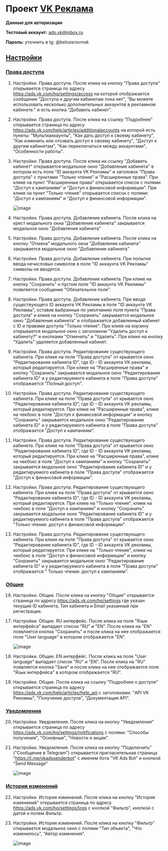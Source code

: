 # Проект [VK Реклама](https://ads.vk.com)

**Данные для авторизации**

**Тестовый аккаунт:** ads.vk@inbox.ru

**Пароль:** уточнить в tg: @belozerovmsk

## [Настройки](https://ads.vk.com/hq/settings)

### [Права доступа](https://ads.vk.com/hq/settings/access)

1. Настройки. Права доступа. После клика на кнопку "Права доступа" открывается страница по адресу https://ads.vk.com/hq/settings/access на которой отображается сообщение "Доступа к другим кабинетам пока нет", "Вы можете использовать несколько дополнительных аккаунтов в рекламном кабинете." и есть кнопка "Добавить кабинет".
2. Настройки. Права доступа. После клика на ссылку "Подробнее" открывается страница по адресу https://ads.vk.com/help/articles/additionalaccounts на которой есть пункты: "Мультиаккаунты", "Как дать доступ к своему кабинету", "Как изменить или отозвать доступ к своему кабинету", "Доступ к другим кабинетам", "Как переключаться между аккаунтами", "Особенности работы".
3. Настройки. Права доступа. После клика на ссылку "Добавить кабинет" открывается модальное окно "Добавление кабинета" в котором есть поле "ID аккаунта VK Рекламы" и заголовок "Правa доступа" с пунктами "Только чтение" и "Расширенные права". При клике на пункт "Расширенные права" открывается список с полями: "Доступ к кампаниям" и "Доступ к финансовой информации". При клике на пункт "Только чтение" открывается список с полями: "Доступ к кампаниям" и "Доступ к финансовой информации". 

   ![image](https://github.com/scremyda/homework-3-spring-2024/assets/63557586/f7b68731-4e56-47dc-ba78-dda66284ea51)

5. Настройки. Права доступа. Добавление кабинета. После клика на крест модального окна "Добавление кабинета" закрывается модальное окно "Добавление кабинета"
6. Настройки. Права доступа. Добавление кабинета. После клика на кнопку "Отмена" модального окна "Добавление кабинета" закрывается модальное окно "Добавление кабинета"
7. Настройки. Права доступа. Добавление кабинета. При попытке ввода нечисловых символов в поле "ID аккаунта VK Рекламы" символы не вводятся.
8. Настройки. Права доступа. Добавление кабинета. При клике на кнопку "Сохранить" и пустом поле "ID аккаунта VK Рекламы" появляется сообщение "Обязательное поле".
9. Настройки. Права доступа. Добавление кабинета. При вводе существующего ID аккаунта VK Рекламы в поле "ID аккаунта VK Рекламы", оставив выбранные по умолчанию поля пункта "Права доступа" и клике на кнопку "Сохранить" закрывается модальное окно "Добавление кабинета" и отображается добавленный кабинет с ID и правами доступа "Только чтение". При клике на корзину открывается модальное окно с заголовком "Удалить доступ к кабинету?" и кнопками "Отменить" и "Удалить". При клике на кнопку "Удалить" удаляется добавленный кабинет.
10. Настройки. Права доступа. Редактирование существующего кабинета. При клике на поле "Права доступа" от крывается окно "Редактирование кабинета ID", где ID - ID аккаунта VK рекламы, который редактируется. При клике на "Расширенные права" и кнопку "Сохранить" закрывается модальное окно "Редактирование кабинета ID" и у редактируемого кабинета в поле "Права доступа" отображается "Полный доступ".
11. Настройки. Права доступа. Редактирование существующего кабинета. При клике на поле "Права доступа" от крывается окно "Редактирование кабинета ID", где ID - ID аккаунта VK рекламы, который редактируется. При клике на "Расширенные права", клике на чекбокс в поле "Доступ к финансовой информации" и кнопку "Сохранить" закрывается модальное окно "Редактирование кабинета ID" и у редактируемого кабинета в поле "Права доступа" отображается "Доступ к кампаниям".
12. Настройки. Права доступа. Редактирование существующего кабинета. При клике на поле "Права доступа" от крывается окно "Редактирование кабинета ID", где ID - ID аккаунта VK рекламы, который редактируется. При клике на "Расширенные права", клике на чекбокс в поле "Доступ к кампаниям" и кнопку "Сохранить" закрывается модальное окно "Редактирование кабинета ID" и у редактируемого кабинета в поле "Права доступа" отображается "Доступ к финансовой информации".
13. Настройки. Права доступа. Редактирование существующего кабинета. При клике на поле "Права доступа" от крывается окно "Редактирование кабинета ID", где ID - ID аккаунта VK рекламы, который редактируется. При клике на "Только чтение", клике на чекбокс в поле "Доступ к кампаниям" и кнопку "Сохранить" закрывается модальное окно "Редактирование кабинета ID" и у редактируемого кабинета в поле "Права доступа" отображается "Только чтение: доступ к финансовой информации".
14. Настройки. Права доступа. Редактирование существующего кабинета. При клике на поле "Права доступа" от крывается окно "Редактирование кабинета ID", где ID - ID аккаунта VK рекламы, который редактируется. При клике на "Только чтение", клике на чекбокс в поле "Доступ к финансовой информации" и кнопку "Сохранить" закрывается модальное окно "Редактирование кабинета ID" и у редактируемого кабинета в поле "Права доступа" отображается "
Только чтение: доступ к кампаниям".

### [Общие](https://ads.vk.com/hq/settings)

16. Настройки. Общие. После клика на кнопку "Общие" открывается страница по адресу https://ads.vk.com/hq/settings где указан текущий ID кабинета, Тип кабинета и Email указанный при регистрации.
17. Настройки. Общие. RU интерфейс. После клика на поле "Язык интерфейса" выпадает список "RU" и "EN". После клика на "EN" появляется кнопка "Сохранить" и после клика на нее отображается поле "User language" в котором отображается "EN".

    ![image](https://github.com/scremyda/homework-3-spring-2024/assets/63557586/f381c10d-ca98-417d-b914-f8aa2d77f0e2)

18. Настройки. Общие. EN интерфейс. После клика на поле "User language" выпадает список "RU" и "EN". После клика на "RU" появляется кнопка "Save" и после клика на нее отображается поле "Язык интерфейса" в котором отображается "RU".
19. Настройки. Общие. После клика на ссылку "Подробнее о доступе" открывается страница по адресу https://ads.vk.com/help/articles/help_api с заголовками: "API VK Рекламы", "Получение доступа", "Документация API".

### [Уведомления](https://ads.vk.com/hq/settings/notifications)

20. Настройки. Уведомления. После клика на кнопку "Уведомления" открывается страница по адресу https://ads.vk.com/hq/settings/notifications с полями: "Способы получения", "Основные", "Новости и акции". 
21. Настройки. Уведомления. После клика на кнопку "Подключить" ("Сообщение в Telegram") открывается пригласительная страница "https://t.me/vkadssenderbot" с именем бота "VK Ads Bot" и кнопкой "Send Message"

    ![image](https://github.com/scremyda/homework-3-spring-2024/assets/63557586/d8336715-81b2-466f-a46d-e750db0113ff)

### [История изменений](https://ads.vk.com/hq/settings/logs)

22. Настройки. История изменений. После клика на кнопку "История изменений" открывается страница по адресу https://ads.vk.com/hq/settings/logs c кнопкой "Фильтр", кнопкой с датой и полем Фильтр.
23. Настройки. История изменений. После клика на кнопку "Фильтр" открывается модальное окно с полями "Тип объекта", "Что изменилось", "Автор изменения".

    ![image](https://github.com/scremyda/homework-3-spring-2024/assets/63557586/030fa3b2-895f-42cd-903d-4fab7ca0939b)
    
